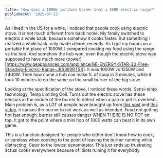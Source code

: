```yaml
---
title: 'How does a 1000W portable burner beat a $600 electric range?'
publishedAt: '2025-07-12'
---
```

As I lived in the US for a while, I noticed that people cook using electric stove. It is not much different from back home.
My family switched to electric a while back, because somehow it cooks faster. But something I realized a while back, only
made clearer recently. As I got my hands on a portable hot place of 1000W, I compared cooking my food using the range vs
the hob. And somehow the hob won, even though the electric stove was supposed to have much more (power)[https://www.geappliances.com/appliance/GE-ENERGY-STAR-30-Free-Standing-Electric-Range-JBS360RTSS]. It was 1000W vs 1250W and 2400W.
Then how come a hob can make 1L of soup in 3 minutes, while it took 10 minutes to do the same on the small burner of 
the big stove.

Looking at the specification of the stove, I noticed these words. Sensi-temp technology, Temp Limiting Coil. Turns out
the electric stove has these sensors in the middle of the burner to detect when a pan or pot is overheat. Main problem
is, as a LOT of people have brought up from [this post](https://old.reddit.com/r/Appliances/comments/bbgmi2/sensi_temp_coil_burner_is_messing_with_my_cooking/) and [this video](https://www.youtube.com/watch?v=84pYbdTi_IE),
it causes the burner to not work as well as intended. Food not getting hot fast enough, burner still causes danger
WHEN THERE IS NO POT on top. It got to the point where a mini hob of 1000 watts can beat it in its own game.

This is a function designed for people who either don't know how to cook, or careless when cooking to the point 
of leaving the burner running while distracting. Cater to the lowest denominator. This just ends up frustrating
actual cooks everywhere because of idiots ruining it for everybody.